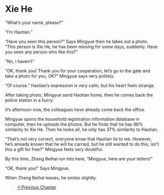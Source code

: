 # Xie He

“What’s your name, please?”

“I’m Haotian.”

“Have you seen this person?” Says Mingyue then he takes out a photo. “This person is Xie He, he has been missing for some days, suddenly. Have you seen any person who like this?”

“No, I haven’t”

“OK, thank you! Thank you for your cooperation, let’s go to the gate and take a photo for you, OK?” Mingyue says very politely.

“Of course.” Haotian’s expression is very calm, but his heart feels strange.

After taking photo, Mingyue send Haotian home, then he comes back the police station in a hurry.

It’s afternoon now, the colleagues have already come back the office.

Mingyue opens the household registration information database in computer, then he uploads the photos. But he finds that he has 96% similarity to Xie He. Then he looks all, he only has 37% similarity to Haotian.

“That’s not very correct, everyone know that Haotian lie to me. However, he’s already known that he will be carried, but he still wanted to do this, isn’t this a gift for free?” Mingyue feels very doubtful.

By this time, Zhang Beihai run into here, “Mingyue, here are your letters!”

“OK, thank you!” Says Mingyue.

When Zhang Beihai leaves, he smiles slightly.

> [←Previous Chapter](/detective/part3/chapter1.md)
